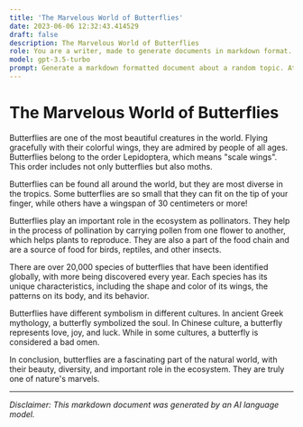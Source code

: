 ```yaml
---
title: 'The Marvelous World of Butterflies'
date: 2023-06-06 12:32:43.414529
draft: false
description: The Marvelous World of Butterflies
role: You are a writer, made to generate documents in markdown format. It is very important that all of the documents you generate are in valid markdown format.
model: gpt-3.5-turbo
prompt: Generate a markdown formatted document about a random topic. At the bottom, include a disclaimer explaining that the document was generated by you. The first line of the document should be the title. Make sure that the entire document is in proper markdown format, using a mix of various tags to make the document visually appealing.
---
```


# The Marvelous World of Butterflies

Butterflies are one of the most beautiful creatures in the world. Flying gracefully with their colorful wings, they are admired by people of all ages. Butterflies belong to the order Lepidoptera, which means "scale wings". This order includes not only butterflies but also moths.

Butterflies can be found all around the world, but they are most diverse in the tropics. Some butterflies are so small that they can fit on the tip of your finger, while others have a wingspan of 30 centimeters or more! 

Butterflies play an important role in the ecosystem as pollinators. They help in the process of pollination by carrying pollen from one flower to another, which helps plants to reproduce. They are also a part of the food chain and are a source of food for birds, reptiles, and other insects.

There are over 20,000 species of butterflies that have been identified globally, with more being discovered every year. Each species has its unique characteristics, including the shape and color of its wings, the patterns on its body, and its behavior.

Butterflies have different symbolism in different cultures. In ancient Greek mythology, a butterfly symbolized the soul. In Chinese culture, a butterfly represents love, joy, and luck. While in some cultures, a butterfly is considered a bad omen.

In conclusion, butterflies are a fascinating part of the natural world, with their beauty, diversity, and important role in the ecosystem. They are truly one of nature's marvels.

---

*Disclaimer: This markdown document was generated by an AI language model.*